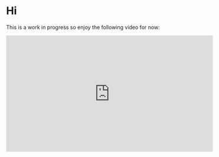 # Hi

This is a work in progress so enjoy the following video for now:

<iframe width="560" height="315" src="https://www.youtube.com/embed/dQw4w9WgXcQ?si=uzs-pZ6w0AEiTF0g" title="YouTube video player" frameborder="0" allow="accelerometer; autoplay; clipboard-write; encrypted-media; gyroscope; picture-in-picture; web-share" allowfullscreen></iframe>